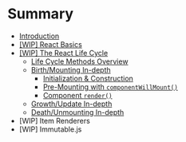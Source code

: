 # Summary

* [Introduction](README.md)
* [[WIP] React Basics](react_basics/introduction.md)
* [[WIP] The React Life Cycle](life_cycle/introduction.md)
   * [Life Cycle Methods Overview](life_cycle/lifecycle_methods_overview.md)
   * [Birth/Mounting In-depth](life_cycle/birth_mounting_indepth.md)
     * [Initialization & Construction](life_cycle/birth/initialization_and_construction.md)
     * [Pre-Mounting with `componentWillMount()`](life_cycle/birth/premounting_with_componentwillmount.md)
     * [Component `render()`](life_cycle/birth/component_render.md)
   * [Growth/Update In-depth](life_cycle/growth_update_indepth.md)
   * [Death/Unmounting In-depth](life_cycle/death_unmounting_indepth.md)
* [WIP] Item Renderers
* [WIP] Immutable.js

